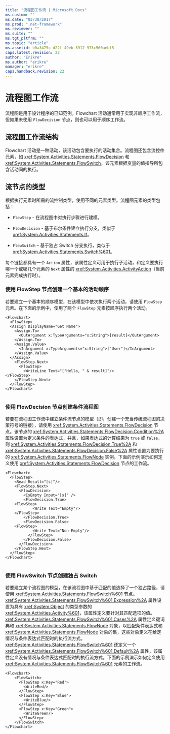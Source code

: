 ```yaml
---
title: "流程图工作流 | Microsoft Docs"
ms.custom: ""
ms.date: "03/30/2017"
ms.prod: ".net-framework"
ms.reviewer: ""
ms.suite: ""
ms.tgt_pltfrm: ""
ms.topic: "article"
ms.assetid: b0a3475c-d22f-49eb-8912-973c960aebf5
caps.latest.revision: 22
author: "Erikre"
ms.author: "erikre"
manager: "erikre"
caps.handback.revision: 22
---
```

# 流程图工作流
流程图是用于设计程序的已知范例。Flowchart 活动通常用于实现非顺序工作流，但如果未使用 `FlowDecision` 节点，则也可以用于顺序工作流。  
  
## 流程图工作流结构  
 Flowchart 活动是一种活动，该活动包含要执行的活动集合。流程图还包含流控件元素，如 <xref:System.Activities.Statements.FlowDecision> 和 <xref:System.Activities.Statements.FlowSwitch>，该元素根据变量的值指导所包含活动间的执行。  
  
## 流节点的类型  
 根据执行元素时所需的流控制类型，使用不同的元素类型。流程图元素的类型包括：  
  
-   `FlowStep` \- 在流程图中对执行步骤进行建模。  
  
-   `FlowDecision` \- 基于布尔条件建立执行分支，类似于 <xref:System.Activities.Statements.If>。  
  
-   `FlowSwitch` – 基于独占 Switch 分支执行，类似于 <xref:System.Activities.Statements.Switch%601>。  
  
 每个链接都具有一个 `Action` 属性，该属性定义可用于执行子活动，和定义要执行哪一个或哪几个元素的 `Next` 属性的 <xref:System.Activities.ActivityAction>（当前元素完成执行时）。  
  
### 使用 FlowStep 节点创建一个基本的活动顺序  
 若要建立一个基本的顺序模型，在该模型中依次执行两个活动，请使用 `FlowStep` 元素。在下面的示例中，使用了两个 `FlowStep` 元素按顺序执行两个活动。  
  
```  
<Flowchart>  
  <FlowStep>      
  <Assign DisplayName="Get Name">  
    <Assign.To>  
      <OutArgument x:TypeArguments="x:String">[result]</OutArgument>  
    </Assign.To>  
    <Assign.Value>  
      <InArgument x:TypeArguments="x:String">["User"]</InArgument>  
    </Assign.Value>  
  </Assign>  
    <FlowStep.Next>  
      <FlowStep>  
        <WriteLine Text="["Hello, " & result]"/>  
</FlowStep>  
    </FlowStep.Next>  
  </FlowStep>  
</Flowchart>  
  
```  
  
### 使用 FlowDecision 节点创建条件流程图  
 若要在流程图工作流中建立条件流节点的模型（即，创建一个充当传统流程图的决策符号的链接），请使用 <xref:System.Activities.Statements.FlowDecision> 节点。该节点的 <xref:System.Activities.Statements.FlowDecision.Condition%2A> 属性设置为定义条件的表达式，并且，如果表达式的计算结果为 `true` 或 `false`，则 <xref:System.Activities.Statements.FlowDecision.True%2A> 和 <xref:System.Activities.Statements.FlowDecision.False%2A> 属性设置为要执行的 <xref:System.Activities.Statements.FlowNode> 实例。下面的示例演示如何定义使用 <xref:System.Activities.Statements.FlowDecision> 节点的工作流。  
  
```  
<Flowchart>  
  <FlowStep>  
    <Read Result="[s]"/>  
    <FlowStep.Next>  
      <FlowDecision>  
        <IsEmpty Input="[s]" />  
        <FlowDecision.True>  
    <FlowStep>  
            <Write Text="Empty"/>  
    </FlowStep>  
        </FlowDecision.True>  
        <FlowDecision.False>  
    <FlowStep>  
            <Write Text="Non-Empty"/>  
          </FlowStep>  
        </FlowDecision.False>  
      </FlowDecision>  
    </FlowStep.Next>  
  </FlowStep>  
</Flowchart>  
  
```  
  
### 使用 FlowSwitch 节点创建独占 Switch  
 若要建立某个流程图的模型，在该流程图中基于匹配的值选择了一个独占路径，请使用 <xref:System.Activities.Statements.FlowSwitch%601> 节点。<xref:System.Activities.Statements.FlowSwitch%601.Expression%2A> 属性设置为具有 <xref:System.Object> 的类型参数的 <xref:System.Activities.Activity%601>，该属性定义要针对其匹配选项的值。<xref:System.Activities.Statements.FlowSwitch%601.Cases%2A> 属性定义键词典和 <xref:System.Activities.Statements.FlowNode> 对象，以匹配条件表达式和 <xref:System.Activities.Statements.FlowNode> 对象的集，这些对象定义在给定情况与条件表达式匹配时的执行流方式。<xref:System.Activities.Statements.FlowSwitch%601> 还定义一个 <xref:System.Activities.Statements.FlowSwitch%601.Default%2A> 属性，该属性定义没有情况与条件表达式匹配时的执行流方式。下面的示例演示如何定义使用 <xref:System.Activities.Statements.FlowSwitch%601> 元素的工作流。  
  
```  
<Flowchart>  
    <FlowSwitch>  
      <FlowStep x:Key="Red">  
        <WriteRed/>  
      </FlowStep>  
      <FlowStep x:Key="Blue">  
        <WriteBlue/>  
      </FlowStep>  
      <FlowStep x:Key="Green">  
        <WriteGreen/>  
      </FlowStep>  
    </FlowSwitch>  
</Flowchart>  
  
```